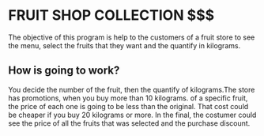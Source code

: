 # FRUIT SHOP COLLECTION $$$ 
The objective of this program is help to the customers of a fruit store to see the menu, select the fruits that they want and the quantify in kilograms.

## How is going to work?
You decide the number of the fruit, then the quantify of kilograms.The store has promotions, when you buy more than 10 kilograms.
of a specific fruit, the price of each one is going to be less than the original. That cost could be cheaper if you buy 20 kilograms or more. In the final, the costumer could see the price of all the fruits that was selected and the purchase discount.

